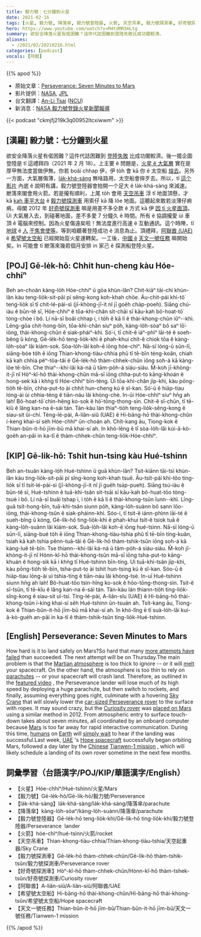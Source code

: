 ```yaml
---
title: 毅力號：七分鐘到火星
date: 2021-02-16
tags: [火星, 毅力號, 降落傘, 毅力號登陸器, 火箭, 天空吊車, 毅力號探測車, 好奇號探測車, 阿聯酋, 希望號太空船, 天文一號任務]
hero: https://www.youtube.com/watch?v=M4tdMR5HLtg
summary: 欲安全降落火星有偌困難？這件代誌困難到登陸失敗比成功閣較濟。
aliases:
  - /2021/02/20210216.html
categories: [podcast]
vocals: [阿錕]
---
```


{{% apod %}}

- 原始文章：[Perseverance: Seven Minutes to Mars](https://apod.nasa.gov/apod/ap210216.html)
- 影片提供：[NASA](https://www.nasa.gov/), [JPL](http://www.jpl.nasa.gov/)
- 台文翻譯：[An-Li Tsai](mailto:thianbu.taigi@gmail.com) ([NCU](https://www.astro.ncu.edu.tw))
- 新消息：[NASA 毅力號登錄火星新聞報導](https://mars.nasa.gov/mars2020/timeline/landing/watch-online/)

{{< podcast "ckmjfj219k3q00952ltcxiwwm" >}}

## [漢羅] 毅力號：七分鐘到火星

欲安全降落火星有偌困難？這件代誌困難到 [登陸失敗](https://mars.nasa.gov/mars-exploration/missions/historical-log/) 比成功閣較濟。後一擺企圖登陸是 tī 這禮拜四（2021 年 2 月 18）。上主要 ê 問題是，[火星 ê 大氣層](https://en.wikipedia.org/wiki/Atmosphere_of_Mars) 實在是厚甲無法度當做伊無。你若 boăi chhap 伊，伊 to̍h 會 kā 你 ê 太空船 [熔去](https://youtu.be/lSoWxG30rb0)。另外一方面，大氣層傷薄，[la̍k-khá-sàng](https://youtu.be/Qg6xxRZWnI4) 無啥路用，太空船會摔歹去。所以，tī [這个影片](https://youtu.be/M4tdMR5HLtg) 內底 ê 說明有講，毅力號登陸器會拍開一个足大 ê la̍k-khá-sàng 來減速。紲落來閣會用火箭。若是攏有順利，上尾 to̍h 會用 [天空吊車](https://www.planetary.org/space-images/curiositys-skycrane-maneuver) 浮 tī 地面頂懸，才 kā [kah 車平大台](https://mars.nasa.gov/mars2020/spacecraft/rover/) ê [毅力號探測車](https://mars.nasa.gov/mars2020/spacecraft/rover/) 用索仔 kā 降 lŏe 地面。這聽起來敢若淡薄仔痟痟。毋閣 2012 年 [好奇號探測車](https://apod.nasa.gov/apod/ap191029.html) 嘛是用差不多仝款 ê 方式 kā 伊 [囥 tī 火星面頂](https://apod.nasa.gov/apod/ap120731.html)。Ùi 大氣層入去，到碰著地面，差不多愛 7 分鐘久 ê 時間。所有 ê 協調攏愛 ùi 車頂 ê 電腦來控制。因為火星傷遠矣啦！無法度進行高速 ê 互動通訊。這个時陣，tī [地球](https://apod.nasa.gov/apod/ap190825.html) ê [人](https://apod.nasa.gov/apod/ap190818.html) [干焦會使等](https://www.pdsa.org.uk/media/7845/kitten-hiding-page-image.jpg)。等到咱聽著登陸成功 ê 消息為止。頂禮拜，[阿聯酋 (UAE)](https://en.wikipedia.org/wiki/United_Arab_Emirates) ê [希望號太空船](https://en.wikipedia.org/wiki/Emirates_Mars_Mission) 已經開始踅火星運轉矣。一工後，[中國 ê](https://en.wikipedia.org/wiki/China) [天文一號任務](https://en.wikipedia.org/wiki/Tianwen-1) 嘛開始矣。In 可能會 tī 紲落來幾若個月安排 in 家己 ê 探測船登陸火星。

## [POJ] Gē-le̍k-hō: Chhi̍t hun-cheng kàu Hóe-chhiⁿ

Beh an-choân kàng-lo̍h Hóe-chhiⁿ ū gōa khùn-lân? Chit-kiāⁿ tāi-chì khùn-lân kàu teng-lio̍k-sit-pāi pí sêng-kong koh-khah chōe. Āu-chi̍t-pái khì-tô͘ teng-lio̍k sī tī chi̍t-lé-pài-sì (jī-khòng-jī-it nî jī goe̍h cha̍p-poeh). Siāng chú-iàu ê būn-tê sī, Hóe-chhiⁿ ê tōa-khì-chân si̍t-chāi sī kāu-kah bô-hoat-tō͘ tòng-chòe i bô. Lí nā-sī boăi chhap i, i to̍h ē kā lí ê thài-khong-chûn iûⁿ--khì. Lēng-gōa chi̍t-hong-bīn, tōa-khì-chân siuⁿ po̍h, kàng-lo̍h-sòaⁿ bô saⁿ lō͘-iōng, thài-khong-chûn ê siak-pháiⁿ-khì. Só͘-í, tī chit-ê iáⁿ-phìⁿ lāi-té ê soeh-bêng ū kóng, Gē-le̍k-hō teng-lio̍k-khì ē phah-khui chi̍t-ê chiok tōa ê kàng-lo̍h-sòaⁿ lâi kiám-sok. Sòa-lo̍h-lâi koh-ē iōng hóe-chìⁿ. Nā-sī lóng-ū sūn-lī, siāng-bóe to̍h ē iōng Thian-khong-tiàu-chhia phû tī tē-bīn téng-koân, chiah kā kah chhia pêⁿ-tōa-tâi ê Gē-le̍k-hō thàm-chhek-chûn iōng soh-á kā kàng-lŏe tē-bīn. Che thiaⁿ--khí-lâi ká-ná ū tām-po̍h-á siáu-siáu. M̄-koh jī-khòng-it-jī nî Hòⁿ-kî-hō thài-khong-chûn mā-sī iōng chha-put-to kāng-khoán ê hong-sek kā i khǹg tī Hóe-chhiⁿ bīn-téng. Ùi tōa-khì-chân ji̍p-khì, kàu pōng-tio̍h tē-bīn, chha-put-to ài chhit hun-cheng kú ê sî-kan. Só͘-ū ê hia̍p-tiau lóng-ài ùi chhia-téng ê tiān-náu lâi khòng-chè. In-ūi Hóe-chhiⁿ siuⁿ hn̄g ah lah! Bô-hoat-tō͘ chìn-hêng ko-sok ê hō͘-tōng-thong-sìn. Chit-ê sî-chūn, tī tē-kiû ê lâng kan-na ē-sái tán. Tán-kàu lán thiaⁿ-tio̍h teng-lio̍k-sêng-kong ê siau-sit ûi-chí. Téng-lé-pài, A-liân-siû (UAE) ê Hi-bāng-hō thài-khong-chûn í-keng khai-sí se̍h Hóe-chhiⁿ ūn-choán ah. Chi̍t-kang āu, Tiong-kok ê Thian-bûn-it-hō jīm-bū mā khai-sí ah. In khó-lêng ē tī sòa-lo̍h-lâi kúi-ā-kò-goe̍h an-pâi in ka-tī ê thàm-chhek-chûn teng-lio̍k-Hóe-chhiⁿ.

## [KIP] Gē-li̍k-hō: Tshi̍t hun-tsing kàu Hué-tshinn

Beh an-tsuân kàng-lo̍h Hué-tshinn ū guā khùn-lân? Tsit-kiānn tāi-tsì khùn-lân kàu ting-lio̍k-sit-pāi pí sîng-kong koh-khah tsuē. Āu-tsi̍t-pái khì-tôo ting-lio̍k sī tī tsi̍t-lé-pài-sì (jī-khòng-jī-it nî jī gue̍h tsa̍p-pueh). Siāng tsú-iàu ê būn-tê sī, Hué-tshinn ê tuā-khì-tsân si̍t-tsāi sī kāu-kah bô-huat-tōo tòng-tsuè i bô. Lí nā-sī buăi tshap i, i to̍h ē kā lí ê thài-khong-tsûn îunn--khì. Līng-guā tsi̍t-hong-bīn, tuā-khì-tsân siunn po̍h, kàng-lo̍h-suànn bô sann lōo-iōng, thài-khong-tsûn ê siak-pháinn-khì. Sóo-í, tī tsit-ê iánn-phìnn lāi-té ê sueh-bîng ū kóng, Gē-li̍k-hō ting-lio̍k-khì ē phah-khui tsi̍t-ê tsiok tuā ê kàng-lo̍h-suànn lâi kiám-sok. Suà-lo̍h-lâi koh-ē iōng hué-tsìnn. Nā-sī lóng-ū sūn-lī, siāng-bué to̍h ē iōng Thian-khong-tiàu-tshia phû tī tē-bīn tíng-kuân, tsiah kā kah tshia pênn-tuā-tâi ê Gē-li̍k-hō thàm-tshik-tsûn iōng soh-á kā kàng-luĕ tē-bīn. Tse thiann--khí-lâi ká-ná ū tām-po̍h-á siáu-siáu. M̄-koh jī-khòng-it-jī nî Hònn-kî-hō thài-khong-tsûn mā-sī iōng tsha-put-to kāng-khuán ê hong-sik kā i khǹg tī Hué-tshinn bīn-tíng. Uì tuā-khì-tsân ji̍p-khì, kàu pōng-tio̍h tē-bīn, tsha-put-to ài tshit hun-tsing kú ê sî-kan. Sóo-ū ê hia̍p-tiau lóng-ài uì tshia-tíng ê tiān-náu lâi khòng-tsè. In-uī Hué-tshinn siunn hn̄g ah lah! Bô-huat-tōo tsìn-hîng ko-sok ê hōo-tōng-thong-sìn. Tsit-ê sî-tsūn, tī tē-kîu ê lâng kan-na ē-sái tán. Tán-kàu lán thiann-tio̍h ting-lio̍k-sîng-kong ê siau-sit uî-tsí. Tíng-lé-pài, A-liân-sîu (UAE) ê Hi-bāng-hō thài-khong-tsûn í-king khai-sí se̍h Hué-tshinn ūn-tsuán ah. Tsi̍t-kang āu, Tiong-kok ê Thian-bûn-it-hō jīm-bū mā khai-sí ah. In khó-lîng ē tī suà-lo̍h-lâi kuí-ā-kò-gue̍h an-pâi in ka-tī ê thàm-tshik-tsûn ting-lio̍k-Hué-tshinn.

## [English] Perseverance: Seven Minutes to Mars 

How hard is it to land safely on Mars?So hard that many [more attempts have failed](https://mars.nasa.gov/mars-exploration/missions/historical-log/) than succeeded. The next attempt will be on Thursday.The main problem is that the [Martian atmosphere](https://en.wikipedia.org/wiki/Atmosphere_of_Mars) is too thick to ignore -- or it will [melt](https://youtu.be/lSoWxG30rb0) your spacecraft. On the other hand, the atmosphere is too thin to rely on [parachutes](https://youtu.be/Qg6xxRZWnI4) -- or your spacecraft will crash land. Therefore, as outlined in the [featured video](https://youtu.be/M4tdMR5HLtg) , the Perseverance lander will lose much of its high speed by deploying a huge parachute, but then switch to rockets, and finally, assuming everything goes right, culminate with a hovering [Sky Crane](https://www.planetary.org/space-images/curiositys-skycrane-maneuver) that will slowly lower the [car-sized Perseverance rover](https://mars.nasa.gov/mars2020/spacecraft/rover/) to the surface with ropes. It may sound crazy, but the [Curiosity rover](https://apod.nasa.gov/apod/fap/ap191029.html) was [placed on Mars](https://apod.nasa.gov/apod/fap/ap120731.html) using a similar method in 2012. From atmospheric entry to surface touch-down takes about seven minutes, all coordinated by an onboard computer because [Mars](https://solarsystem.nasa.gov/planets/mars/in-depth/) is too far away for rapid interactive communication. During this time, [humans](https://apod.nasa.gov/apod/fap/ap190818.html) on [Earth](https://apod.nasa.gov/apod/fap/ap190825.html) will [simply wait](https://www.pdsa.org.uk/media/7845/kitten-hiding-page-image.jpg) to hear if the landing was successful.Last week, [UAE](https://en.wikipedia.org/wiki/United_Arab_Emirates) 's [Hope spacecraft](https://en.wikipedia.org/wiki/Emirates_Mars_Mission) successfully began orbiting Mars, followed a day later by the [Chinese](https://en.wikipedia.org/wiki/China) [Tianwen-1 mission](https://en.wikipedia.org/wiki/Tianwen-1) , which will likely schedule a landing of its own rover sometime in the next few months.

## 詞彙學習（台語漢字/POJ/KIP/華語漢字/English）

- 【火星】Hóe-chhiⁿ/Hué-tshinn/火星/Mars
- 【毅力號】Gē-le̍k-hō/Gē-li̍k-hō/毅力號/Perseverance
- 【la̍k-khá-sàng】la̍k-khá-sàng/la̍k-khá-sàng/降落傘/parachute
- 【降落傘】kàng-lo̍h-sòaⁿ/kàng-lo̍h-suànn/降落傘/parachute
- 【毅力號登陸器】Gē-le̍k-hō teng-lio̍k-khì/Gē-li̍k-hō ting-lio̍k-khì/毅力號登陸器/Perseverance  lander
- 【火箭】hóe-chìⁿ/hué-tsìnn/火箭/rocket
- 【天空吊車】Thian-khong-tiàu-chhia/Thian-khong-tiàu-tshia/天空起重器/Sky Crane
- 【毅力號探測車】Gē-le̍k-hō thàm-chhek-chûn/Gē-li̍k-hō thàm-tshik-tsûn/毅力號探測車/Perseverance rover
- 【好奇號探測車】Hòⁿ-kî-hō thàm-chhek-chûn/Hònn-kî-hō thàm-tshek-tsûn/好奇號探測車/Curiosity rover
- 【阿聯酋】A-liân-siû/A-liân-siû/阿聯酋/UAE
- 【希望號太空船】Hi-bāng-hō thài-khong-chûn/Hi-bāng-hō thài-khong-tsûn/希望號太空船/Hope spacecraft
- 【天文一號任務】Thian-bûn-it-hō jīm-bū/Thian-bûn-it-hō jīm-bū/天文一號任務/Tianwen-1 mission

{{% /apod %}}

